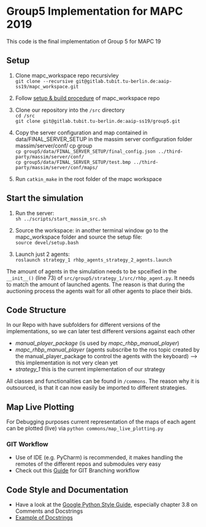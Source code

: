 # Group5 Implementation for MAPC 2019

This code is the final implementation of Group 5 for MAPC 19

## Setup

1. Clone mapc_workspace repo recursivley  
```git clone --recursive git@gitlab.tubit.tu-berlin.de:aaip-ss19/mapc_workspace.git```

2. Follow [setup & build procedure](https://gitlab.tubit.tu-berlin.de/aaip-ss19/mapc_workspace#clone-and-build) of mapc_workspace repo

3. Clone our repository into the ```/src``` directory  
```cd /src```  
```git clone git@gitlab.tubit.tu-berlin.de:aaip-ss19/group5.git```

4. Copy the server configuration and map contained in data/FINAL_SERVER_SETUP in the massim server configuration folder massim/server/conf/
cp group  
``` cp group5/data/FINAL_SERVER_SETUP/final_config.json ../third-party/massim/server/conf/ ```  
``` cp group5/data/FINAL_SERVER_SETUP/test.bmp ../third-party/massim/server/conf/maps/ ```

5. Run `catkin_make` in the root folder of the mapc workspace

## Start the simulation

1. Run the server:  
``` sh ../scripts/start_massim_src.sh ```

2. Source the workspace:
in another terminal window go to the mapc_workspace folder and source the setup file:  
``` source devel/setup.bash ```

3. Launch just 2 agents:  
``` roslaunch strategy_1 rhbp_agents_strategy_2_agents.launch ```

The amount of agents in the simulation needs to be spceified in the ```__init__()``` (line 73) of ```src/group5/strategy_1/src/rhbp_agent.py```.
It needs to match the amount of launched agents. The reason is that during the auctioning process the agents wait for all other agents to place their bids.


## Code Structure
In our Repo with have subfolders for different versions of the implementations, so we can later test different versions against each other

* *manual_player_package* (is used by *mapc_rhbp_manual_player*)
* *mapc_rhbp_manual_player* (agents subscribe to the ros topic created by the manual_player_package to control the agents with the keyboard) --> this implementation is not very clean yet
* *strategy_1* this is the current implementation of our strategy

All classes and functionalities can be found in ```/commons```. The reason why it is outsourced, is that it can now easily be imported to different strategies.

## Map Live Plotting

For Debugging purposes current representation of the maps of each agent can be plotted (live) via
```python commons/map_live_plotting.py```

### GIT Workflow

* Use of IDE (e.g. PyCharm) is recommended, it makes handling the remotes of the different repos and submodules very easy
* Check out this [Guide](https://nvie.com/posts/a-successful-git-branching-model/) for GIT Branching workflow 


## Code Style and Documentation
* Have a look at the [Google Python Style Guide](https://google.github.io/styleguide/pyguide.html), especially chapter 3.8 on Comments and Docstrings
* [Example of Docstrings](https://sphinxcontrib-napoleon.readthedocs.io/en/latest/example_google.html)
